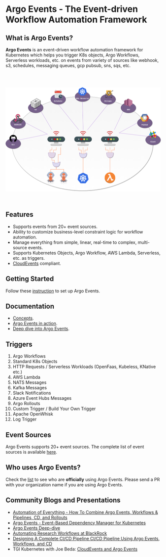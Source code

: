 # Argo Events - The Event-driven Workflow Automation Framework

## What is Argo Events?

**Argo Events** is an event-driven workflow automation framework for Kubernetes
which helps you trigger K8s objects, Argo Workflows, Serverless workloads, etc.
on events from variety of sources like webhook, s3, schedules, messaging queues,
gcp pubsub, sns, sqs, etc.

<br/>
<br/>

<p align="center">
  <img src="https://github.com/argoproj/argo-events/blob/master/docs/assets/argo-events-top-level.png?raw=true" alt="High Level Overview"/>
</p>

<br/>

## Features

- Supports events from 20+ event sources.
- Ability to customize business-level constraint logic for workflow automation.
- Manage everything from simple, linear, real-time to complex, multi-source
  events.
- Supports Kubernetes Objects, Argo Workflow, AWS Lambda, Serverless, etc. as
  triggers.
- [CloudEvents](https://cloudevents.io/) compliant.

## Getting Started

Follow these [instruction](https://argoproj.github.io/argo-events/installation/)
to set up Argo Events.

## Documentation

- [Concepts](https://argoproj.github.io/argo-events/concepts/architecture/).
- [Argo Events in action](https://argoproj.github.io/argo-events/quick_start/).
- [Deep dive into Argo Events](https://argoproj.github.io/argo-events/tutorials/01-introduction/).

## Triggers

1. Argo Workflows
1. Standard K8s Objects
1. HTTP Requests / Serverless Workloads (OpenFaas, Kubeless, KNative etc.)
1. AWS Lambda
1. NATS Messages
1. Kafka Messages
1. Slack Notifications
1. Azure Event Hubs Messages
1. Argo Rollouts
1. Custom Trigger / Build Your Own Trigger
1. Apache OpenWhisk
1. Log Trigger

## Event Sources

Argo Events supports 20+ event sources. The complete list of event sources is
available [here](https://argoproj.github.io/argo-events/concepts/event_source/).

## Who uses Argo Events?

Check the [list](https://github.com/argoproj/argo-events/blob/master/USERS.md)
to see who are **officially** using Argo Events. Please send a PR with your
organization name if you are using Argo Events.

## Community Blogs and Presentations

- [Automation of Everything - How To Combine Argo Events, Workflows & Pipelines, CD, and Rollouts](https://youtu.be/XNXJtxkUKeY)
- [Argo Events - Event-Based Dependency Manager for Kubernetes](https://youtu.be/sUPkGChvD54)
- [Argo Events Deep-dive](https://youtu.be/U4tCYcCK20w)
- [Automating Research Workflows at BlackRock](https://www.youtube.com/watch?v=ZK510prml8o)
- [Designing A Complete CI/CD Pipeline CI/CD Pipeline Using Argo Events, Workflows, and CD](https://www.slideshare.net/JulianMazzitelli/designing-a-complete-ci-cd-pipeline-using-argo-events-workflow-and-cd-products-228452500)
- TGI Kubernetes with Joe Beda:
  [CloudEvents and Argo Events](https://www.youtube.com/watch?v=LQbBgQnUs_k&list=PL7bmigfV0EqQzxcNpmcdTJ9eFRPBe-iZa&index=2&t=0s)
